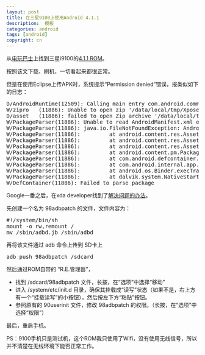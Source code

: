 ```yaml
---
layout: post
title: 在三星9100上使用Android 4.1.1
description:  模板
categories: android
tags: [android]
copyright: cn
---
```


从[电玩巴士](http://www.tgbus.com/)上找到三星i9100的[4.1.1 ROM](http://samsung.tgbus.com/201209/448773.shtml)。

按照该文下载、刷机，一切看起来都很正常。

但是在使用Eclipse上传APK时，系统提示“Permission denied”错误，报类似如下的日志：
<pre>
D/AndroidRuntime(12509): Calling main entry com.android.commands.pm.Pm
W/zipro   (11886): Unable to open zip '/data/local/tmp/XposedInstaller.apk': Permission denied
D/asset   (11886): failed to open Zip archive '/data/local/tmp/XposedInstaller.apk'
W/PackageParser(11886): Unable to read AndroidManifest.xml of /data/local/tmp/XposedInstaller.apk
W/PackageParser(11886): java.io.FileNotFoundException: AndroidManifest.xml
W/PackageParser(11886):         at android.content.res.AssetManager.openXmlAssetNative(Native Method)
W/PackageParser(11886):         at android.content.res.AssetManager.openXmlBlockAsset(AssetManager.java:522)
W/PackageParser(11886):         at android.content.res.AssetManager.openXmlResourceParser(AssetManager.java:478)
W/PackageParser(11886):         at android.content.pm.PackageParser.parsePackageLite(PackageParser.java:749)
W/PackageParser(11886):         at com.android.defcontainer.DefaultContainerService$1.getMinimalPackageInfo(DefaultContainerService.java:169)
W/PackageParser(11886):         at com.android.internal.app.IMediaContainerService$Stub.onTransact(IMediaContainerService.java:110)
W/PackageParser(11886):         at android.os.Binder.execTransact(Binder.java:367)
W/PackageParser(11886):         at dalvik.system.NativeStart.run(Native Method)
W/DefContainer(11886): Failed to parse package
</pre>

Google一番之后，在xda developer找到了[解决问题的办法](http://forum.xda-developers.com/showthread.php?p=30873127)。

先创建一个名为 98adbpatch 的文件，文件内容为：
<pre>
#!/system/bin/sh
mount -o rw,remount /
mv /sbin/adbd.jb /sbin/adbd
</pre>

再将该文件通过 adb 命令上传到 SD卡上
<pre>
adb push 98adbpatch /sdcard
</pre>

然后通过ROM自带的 “R.E.管理器”，

* 找到 /sdcard/98adbpatch 文件，长按，在“选项”中选择“移动”
* 进入 /system/etc/init.d 目录，确保其挂载成“读写”状态（如果不是，右上方有一个“挂载读写”的小按钮），然后按左下方“粘贴”按钮。
* 参照原有的 90userinit 文件，修改 98adbpatch 的权限。（长按，在“选项”中选择“权限”）

最后，重启手机。

PS：9100手机只是测试机，这个ROM我只使用了Wifi，没有使用无线信号，所以并不清楚在无线环境下能否正常工作。
